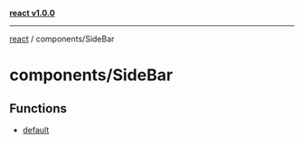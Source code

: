 [**react v1.0.0**](../../README.md)

***

[react](../../modules.md) / components/SideBar

# components/SideBar

## Functions

- [default](functions/default.md)
